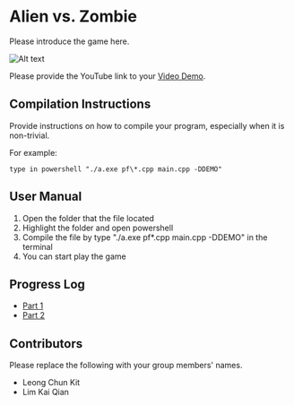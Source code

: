 # Alien vs. Zombie

Please introduce the game here.

![Alt text](file:///C:/Users/User/Downloads/signature_screenshot.svg_adobe_express.svg "a title")


Please provide the YouTube link to your [Video Demo](https://youtu.be/Xs_-3fB89Vs).

## Compilation Instructions

Provide instructions on how to compile your program, especially when it is non-trivial.

For example:

```
type in powershell "./a.exe pf\*.cpp main.cpp -DDEMO"
```

## User Manual

1) Open the folder that the file located
2) Highlight the folder and open powershell
3) Compile the file by type "./a.exe pf\*.cpp main.cpp -DDEMO" in the terminal
4) You can start play the game

## Progress Log

- [Part 1](PART1.md)
- [Part 2](PART2.md)

## Contributors

Please replace the following with your group members' names. 

- Leong Chun Kit
- Lim Kai Qian


